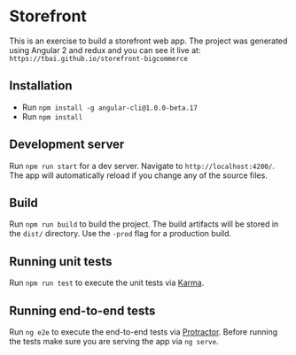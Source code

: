 # Storefront

This is an exercise to build a storefront web app. 
The project was generated using Angular 2 and redux and you can see it live at: `https://tbai.github.io/storefront-bigcommerce`

## Installation

* Run `npm install -g angular-cli@1.0.0-beta.17`
* Run `npm install`

## Development server

Run `npm run start` for a dev server. Navigate to `http://localhost:4200/`. The app will automatically reload if you change any of the source files.

## Build

Run `npm run build` to build the project. The build artifacts will be stored in the `dist/` directory. Use the `-prod` flag for a production build.

## Running unit tests

Run `npm run test` to execute the unit tests via [Karma](https://karma-runner.github.io).

## Running end-to-end tests

Run `ng e2e` to execute the end-to-end tests via [Protractor](http://www.protractortest.org/). 
Before running the tests make sure you are serving the app via `ng serve`.
